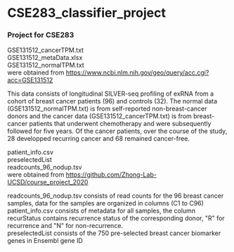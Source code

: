 # CSE283_classifier_project
### Project for CSE283


GSE131512_cancerTPM.txt  
GSE131512_metaData.xlsx  
GSE131512_normalTPM.txt  
were obtained from https://www.ncbi.nlm.nih.gov/geo/query/acc.cgi?acc=GSE131512  

This data consists of longitudinal SILVER-seq profiling of exRNA from a cohort of breast cancer patients (96) and controls (32). The normal data (GSE131512_normalTPM.txt) is from self-reported non-breast-cancer donors and the cancer data (GSE131512_cancerTPM.txt) is from breast-cancer patients that underwent chemotherapy and were subsequently followed for five years. Of the cancer patients, over the course of the study, 28 developped recurring cancer and 68 remained cancer-free. 


patient_info.csv  
preselectedList  
readcounts_96_nodup.tsv  
were obtained from https://github.com/Zhong-Lab-UCSD/course_project_2020  

readcounts_96_nodup.tsv consists of read counts for the 96 breast cancer samples, data for the samples are organized in columns (C1 to C96)  
patient_info.csv consists of metadata for all samples, the column recurStatus contains recurrence status of the corresponding donor, "R" for recurrence and "N" for non-recurrence.  
preselectedList consists of the 750 pre-selected breast cancer biomarker genes in Ensembl gene ID
